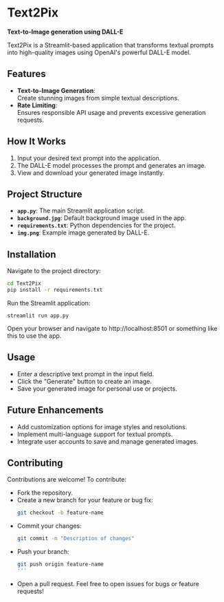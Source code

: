 # Text2Pix  

**Text-to-Image generation using DALL-E**  

Text2Pix is a Streamlit-based application that transforms textual prompts into high-quality images using OpenAI's powerful DALL-E model.  

## Features  

- **Text-to-Image Generation**:  
  Create stunning images from simple textual descriptions.  
- **Rate Limiting**:  
  Ensures responsible API usage and prevents excessive generation requests.  

## How It Works  

1. Input your desired text prompt into the application.  
2. The DALL-E model processes the prompt and generates an image.  
3. View and download your generated image instantly.  

## Project Structure  

- **`app.py`**: The main Streamlit application script.  
- **`background.jpg`**: Default background image used in the app.  
- **`requirements.txt`**: Python dependencies for the project.  
- **`img.png`**: Example image generated by DALL-E.  

## Installation  

Navigate to the project directory:  
```bash  
cd Text2Pix  
pip install -r requirements.txt
```
Run the Streamlit application:
```
streamlit run app.py
```
Open your browser and navigate to http://localhost:8501 or something like this to use the app.

## Usage
- Enter a descriptive text prompt in the input field.
- Click the "Generate" button to create an image.
- Save your generated image for personal use or projects.

## Future Enhancements
- Add customization options for image styles and resolutions.
- Implement multi-language support for textual prompts.
- Integrate user accounts to save and manage generated images.

## Contributing
Contributions are welcome! To contribute:

- Fork the repository.
- Create a new branch for your feature or bug fix:
  ```bash
  git checkout -b feature-name
  ```
- Commit your changes:
  ```bash
  git commit -m "Description of changes"  
  ```
- Push your branch:
  ```bash
  git push origin feature-name  
  '''
- Open a pull request.
Feel free to open issues for bugs or feature requests!

